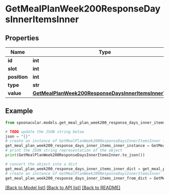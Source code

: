 # GetMealPlanWeek200ResponseDaysInnerItemsInner


## Properties

Name | Type | Description | Notes
------------ | ------------- | ------------- | -------------
**id** | **int** |  | 
**slot** | **int** |  | 
**position** | **int** |  | 
**type** | **str** |  | 
**value** | [**GetMealPlanWeek200ResponseDaysInnerItemsInnerValue**](GetMealPlanWeek200ResponseDaysInnerItemsInnerValue.md) |  | [optional] 

## Example

```python
from spoonacular.models.get_meal_plan_week200_response_days_inner_items_inner import GetMealPlanWeek200ResponseDaysInnerItemsInner

# TODO update the JSON string below
json = "{}"
# create an instance of GetMealPlanWeek200ResponseDaysInnerItemsInner from a JSON string
get_meal_plan_week200_response_days_inner_items_inner_instance = GetMealPlanWeek200ResponseDaysInnerItemsInner.from_json(json)
# print the JSON string representation of the object
print(GetMealPlanWeek200ResponseDaysInnerItemsInner.to_json())

# convert the object into a dict
get_meal_plan_week200_response_days_inner_items_inner_dict = get_meal_plan_week200_response_days_inner_items_inner_instance.to_dict()
# create an instance of GetMealPlanWeek200ResponseDaysInnerItemsInner from a dict
get_meal_plan_week200_response_days_inner_items_inner_from_dict = GetMealPlanWeek200ResponseDaysInnerItemsInner.from_dict(get_meal_plan_week200_response_days_inner_items_inner_dict)
```
[[Back to Model list]](../README.md#documentation-for-models) [[Back to API list]](../README.md#documentation-for-api-endpoints) [[Back to README]](../README.md)


